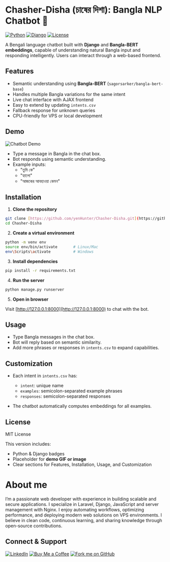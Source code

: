 # Chasher-Disha (চাষের দিশা): Bangla NLP Chatbot 🤖

[![Python](https://img.shields.io/badge/python-3.14-blue)](https://www.python.org/)
[![Django](https://img.shields.io/badge/django-5.0-green)](https://www.djangoproject.com/)
[![License](https://img.shields.io/badge/license-MIT-lightgrey)](LICENSE)

A Bengali language chatbot built with **Django** and **Bangla-BERT embeddings**, capable of understanding natural Bangla input and responding intelligently. Users can interact through a web-based frontend.

## Features

- Semantic understanding using **Bangla-BERT** (`sagorsarker/bangla-bert-base`)
- Handles multiple Bangla variations for the same intent
- Live chat interface with AJAX frontend
- Easy to extend by updating `intents.csv`
- Fallback response for unknown queries
- CPU-friendly for VPS or local development

## Demo

![Chatbot Demo](https://via.placeholder.com/600x400.png?text=Chatbot+Demo+Placeholder)

- Type a message in Bangla in the chat box.
- Bot responds using semantic understanding.
- Example inputs:
  - "তুমি কে"
  - "হ্যালো"
  - "আজকের আবহাওয়া কেমন"


## Installation

1. **Clone the repository**

```bash
git clone [https://github.com/yenHunter/Chasher-Disha.git](https://github.com/yenHunter/Chasher-Disha.git)
cd Chasher-Disha
````

2. **Create a virtual environment**

```bash
python -m venv env
source env/bin/activate       # Linux/Mac
env\Scripts\activate          # Windows
```

3. **Install dependencies**

```bash
pip install -r requirements.txt
```

4. **Run the server**

```bash
python manage.py runserver
```

5. **Open in browser**

Visit [http://127.0.0.1:8000](http://127.0.0.1:8000) to chat with the bot.

## Usage

* Type Bangla messages in the chat box.
* Bot will reply based on semantic similarity.
* Add more phrases or responses in `intents.csv` to expand capabilities.

## Customization

* Each intent in `intents.csv` has:

  * `intent`: unique name
  * `examples`: semicolon-separated example phrases
  * `responses`: semicolon-separated responses
* The chatbot automatically computes embeddings for all examples.

## License

MIT License

This version includes:

- Python & Django badges  
- Placeholder for **demo GIF or image**  
- Clear sections for Features, Installation, Usage, and Customization

# About me
I’m a passionate web developer with experience in building scalable and secure applications. I specialize in Laravel, Django, JavaScript and server management with Nginx. I enjoy automating workflows, optimizing performance, and deploying modern web solutions on VPS environments. I believe in clean code, continuous learning, and sharing knowledge through open-source contributions.

## Connect & Support

[![LinkedIn](https://img.shields.io/badge/LinkedIn-Connect-blue?style=for-the-badge&logo=linkedin)](https://www.linkedin.com/in/firoz-ebna-jobaier)
[![Buy Me a Coffee](https://img.shields.io/badge/Buy_Me_a_Coffee-Support-yellow?style=for-the-badge&logo=buymeacoffee)](buymeacoffee.com/yenHunter)
[![Fork me on GitHub](https://img.shields.io/badge/Fork_on_GitHub-000?style=for-the-badge&logo=github)](https://github.com/yenHunter)
